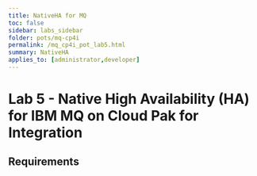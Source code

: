 ```yaml
---
title: NativeHA for MQ
toc: false
sidebar: labs_sidebar
folder: pots/mq-cp4i
permalink: /mq_cp4i_pot_lab5.html
summary: NativeHA
applies_to: [administrator,developer]
---
```


# Lab 5 - Native High Availability (HA) for IBM MQ on Cloud Pak for Integration

## Requirements